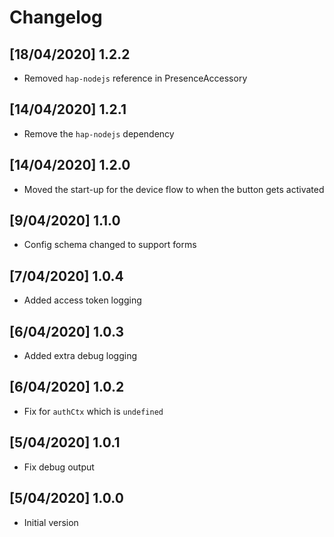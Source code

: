 # Changelog

## [18/04/2020] 1.2.2

- Removed `hap-nodejs` reference in PresenceAccessory

## [14/04/2020] 1.2.1

- Remove the `hap-nodejs` dependency

## [14/04/2020] 1.2.0

- Moved the start-up for the device flow to when the button gets activated

## [9/04/2020] 1.1.0

- Config schema changed to support forms

## [7/04/2020] 1.0.4

- Added access token logging

## [6/04/2020] 1.0.3

- Added extra debug logging

## [6/04/2020] 1.0.2

- Fix for `authCtx` which is `undefined`

## [5/04/2020] 1.0.1

- Fix debug output

## [5/04/2020] 1.0.0

- Initial version